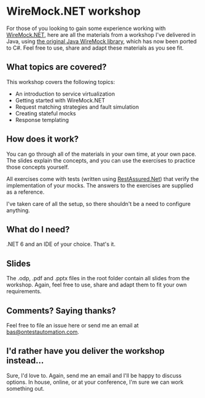 WireMock.NET workshop
==================
For those of you looking to gain some experience working with [WireMock.NET](https://github.com/WireMock-Net/WireMock.Net), here are all the materials from a workshop I've delivered in Java, using [the original Java WireMock library](https://wiremock.org), which has now been ported to C#. Feel free to use, share and adapt these materials as you see fit.

What topics are covered?
---
This workshop covers the following topics:
* An introduction to service virtualization
* Getting started with WireMock.NET
* Request matching strategies and fault simulation 
* Creating stateful mocks
* Response templating

How does it work?
---
You can go through all of the materials in your own time, at your own pace. The slides explain the concepts, and you can use the exercises to practice those concepts yourself.

All exercises come with tests (written using [RestAssured.Net](https://github.com/basdijkstra/rest-assured-net)) that verify the implementation of your mocks. The answers to the exercises are supplied as a reference.

I've taken care of all the setup, so there shouldn't be a need to configure anything. 

What do I need?
---
.NET 6 and an IDE of your choice. That's it.

Slides
---
The .odp, .pdf and .pptx files in the root folder contain all slides from the workshop. Again, feel free to use, share and adapt them to fit your own requirements.

Comments? Saying thanks?
---
Feel free to file an issue here or send me an email at bas@ontestautomation.com.

I'd rather have you deliver the workshop instead...
---
Sure, I'd love to. Again, send me an email and I'll be happy to discuss options. In house, online, or at your conference, I'm sure we can work something out.